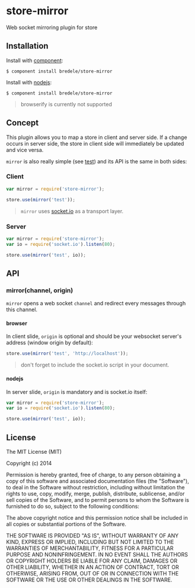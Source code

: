 
# store-mirror

  Web socket mirroring plugin for store

## Installation

  Install with [component](http://component.io):

    $ component install bredele/store-mirror

  Install with [nodejs](http://nodejs.org):

    $ component install bredele/store-mirror

  > browserify is currently not supported


## Concept

This plugin allows you to map a store in client and server side. If a change occurs in server side, the store in client side will immediately be updated and vice versa.

`mirror` is also really simple (see [test](https://github.com/bredele/store-mirror/tree/master/test)) and its API is the same in both sides:

### Client

```js
var mirror = require('store-mirror');

store.use(mirror('test'));
```

 > `mirror` uses [socket.io](https://github.com/LearnBoost/socket.io) as a transport layer.

### Server

```js
var mirror = require('store-mirror');
var io = require('socket.io').listen(80);

store.use(mirror('test', io));
```

## API

### mirror(channel, origin)

 `mirror` opens a web socket `channel` and redirect every messages through this channel.

#### browser

 In client slide, `origin` is optional and should be your websocket server's address (window origin by default):

```js
store.use(mirror('test', 'http://localhost'));
```

  > don't forget to include the socket.io script in your document.

#### nodejs

 In server slide, `origin` is mandatory and is socket.io itself:

```js
var mirror = require('store-mirror');
var io = require('socket.io').listen(80);

store.use(mirror('test', io));
```


## License

  The MIT License (MIT)

  Copyright (c) 2014 <copyright holders>

  Permission is hereby granted, free of charge, to any person obtaining a copy
  of this software and associated documentation files (the "Software"), to deal
  in the Software without restriction, including without limitation the rights
  to use, copy, modify, merge, publish, distribute, sublicense, and/or sell
  copies of the Software, and to permit persons to whom the Software is
  furnished to do so, subject to the following conditions:

  The above copyright notice and this permission notice shall be included in
  all copies or substantial portions of the Software.

  THE SOFTWARE IS PROVIDED "AS IS", WITHOUT WARRANTY OF ANY KIND, EXPRESS OR
  IMPLIED, INCLUDING BUT NOT LIMITED TO THE WARRANTIES OF MERCHANTABILITY,
  FITNESS FOR A PARTICULAR PURPOSE AND NONINFRINGEMENT. IN NO EVENT SHALL THE
  AUTHORS OR COPYRIGHT HOLDERS BE LIABLE FOR ANY CLAIM, DAMAGES OR OTHER
  LIABILITY, WHETHER IN AN ACTION OF CONTRACT, TORT OR OTHERWISE, ARISING FROM,
  OUT OF OR IN CONNECTION WITH THE SOFTWARE OR THE USE OR OTHER DEALINGS IN
  THE SOFTWARE.